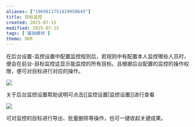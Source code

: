 ```yaml
---
aliases: ["1969811751819950645"]
title: 目标监控
created: 2025-07-15
modified: 2025-07-15
tags: ['基础模块']
theme: OKR
---
```


在后台设置-监控设置中配置监控规则后，若规则中有配置本人监控哪些人员时，便会在前台-目标监控这显示能监控的所有目标。且根据后台配置的监控的操作权限，便可对目标进行对应的操作。

![](https://myhelpdoc.oss-cn-heyuan.aliyuncs.com/mdimages/62625c3c88fbd4d55a2d6e5fe081da79.jpg)

关于后台监控设置帮助说明可点击[[监控设置|监控设置]]进行查看

![](https://myhelpdoc.oss-cn-heyuan.aliyuncs.com/mdimages/643d9560e87b5a1af6fd3828d24c7592.jpg)

可对监控的目标进行导出、批量删除等操作，也可一键收起关键成果。

